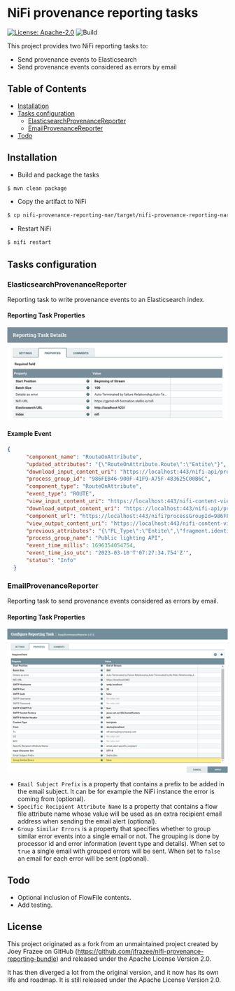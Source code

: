 # NiFi provenance reporting tasks

[![License: Apache-2.0](https://img.shields.io/github/license/stellio-hub/stellio-context-broker.svg)](https://spdx.org/licenses/Apache-2.0.html)
![Build](https://github.com/easy-global-market/nifi-provenance-reporting-bundle/actions/workflows/maven.yml/badge.svg)

This project provides two NiFi reporting tasks to:
- Send provenance events to Elasticsearch
- Send provenance events considered as errors by email

## Table of Contents

- [Installation](#installation)
- [Tasks configuration](#tasks-configuration)
    - [ElasticsearchProvenanceReporter](#elasticsearchprovenancereporter)
    - [EmailProvenanceReporter](#emailprovenancereporter)
- [Todo](#todo)

## Installation

- Build and package the tasks

```sh
$ mvn clean package
```

- Copy the artifact to NiFi

```sh
$ cp nifi-provenance-reporting-nar/target/nifi-provenance-reporting-nar-1.23.2.nar $NIFI_HOME/lib
```

- Restart NiFi

```sh
$ nifi restart
```

## Tasks configuration

### ElasticsearchProvenanceReporter

Reporting task to write provenance events to an Elasticsearch index.

#### Reporting Task Properties

<img src="docs/images/elasticsearch-reporting-task-configuration.png" width=600 />

#### Example Event

```json
{
      "component_name": "RouteOnAttribute",
      "updated_attributes": "{\"RouteOnAttribute.Route\":\"Entite\"}",
      "download_input_content_uri": "https://localhost:443/nifi-api/provenance-events/123456/content/input",
      "process_group_id": "986FEB46-900F-41F9-A75F-483625C00B6C",
      "component_type": "RouteOnAttribute",
      "event_type": "ROUTE",
      "view_input_content_uri": "https://localhost:443/nifi-content-viewer/?ref=https://localhost:443/nifi-api/provenance-events/123456/content/input",
      "download_output_content_uri": "https://localhost:443/nifi-api/provenance-events/123456/content/output",
      "component_url": "https://localhost:443/nifi?processGroupId=986FEB46-900F-41F9-A75F-483625C00B6C&componentsIds=4C10F953-C5BE-452F-A212-7E17CC094DC1",
      "view_output_content_uri": "https://localhost:443/nifi-content-viewer/?ref=https://localhost:443/nifi-api/provenance-events/123456/content/output",
      "previous_attributes": "{\"PL_Type\":\"Entite\",\"fragment.identifier\":\"8165D09E-944D-4752-A584-1E36F25E24CD\",\"fragment.index\":\"7\",\"mime.type\":\"application/json\",\"PL_ID\":\"ABC_1234\",\"uuid\":\"ADEB4D7D-D86D-4305-8E36-21F2ABCCA350\",\"Entite\":\"EGM\",\"Blocage\":\"1\",\"path\":\"./\",\"filename\":\"2BFDB3F5-AC45-4B01-82B4-C2106F02836B\",\"record.count\":\"1\",\"segment.original.filename\":\"2BFDB3F5-AC45-4B01-82B4-C2106F02836B\",\"fragment.count\":\"50\",\"Libelle\":\"Public light XYZ\"}",
      "process_group_name": "Public lighting API",
      "event_time_millis": 1696354054754,
      "event_time_iso_utc": "2023-03-10'T'07:27:34.754'Z'",
      "status": "Info"
  }
```

### EmailProvenanceReporter

Reporting task to send provenance events considered as errors by email.

#### Reporting Task Properties

<img src="docs/images/email-reporting-task-properties.png" width=600 />

* `Email Subject Prefix` is a property that contains a prefix to be added in the email subject. It can be for example the NiFi instance the error is coming from (optional).
* `Specific Recipient Attribute Name` is a property that contains a flow file attribute name whose value will be used as an extra recipient email address when sending the email alert (optional).
* `Group Similar Errors` is a property that specifies whether to group similar error events into a single email or not. The grouping is done by processor id and error information (event type and details).
When set to `true` a single email with grouped errors will be sent. When set to `false` an email for each error will be sent (optional).

## Todo

- Optional inclusion of FlowFile contents.
- Add testing.

## License

This project originated as a fork from an unmaintained project created by Joey Frazee on GitHub (https://github.com/jfrazee/nifi-provenance-reporting-bundle)
and released under the Apache License Version 2.0.

It has then diverged a lot from the original version, and it now has its own life and roadmap. It is still released under 
the Apache License Version 2.0.
